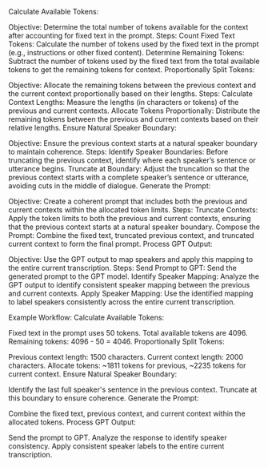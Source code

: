 Calculate Available Tokens:

Objective: Determine the total number of tokens available for the context after accounting for fixed text in the prompt.
Steps:
Count Fixed Text Tokens: Calculate the number of tokens used by the fixed text in the prompt (e.g., instructions or other fixed content).
Determine Remaining Tokens: Subtract the number of tokens used by the fixed text from the total available tokens to get the remaining tokens for context.
Proportionally Split Tokens:

Objective: Allocate the remaining tokens between the previous context and the current context proportionally based on their lengths.
Steps:
Calculate Context Lengths: Measure the lengths (in characters or tokens) of the previous and current contexts.
Allocate Tokens Proportionally: Distribute the remaining tokens between the previous and current contexts based on their relative lengths.
Ensure Natural Speaker Boundary:

Objective: Ensure the previous context starts at a natural speaker boundary to maintain coherence.
Steps:
Identify Speaker Boundaries: Before truncating the previous context, identify where each speaker’s sentence or utterance begins.
Truncate at Boundary: Adjust the truncation so that the previous context starts with a complete speaker’s sentence or utterance, avoiding cuts in the middle of dialogue.
Generate the Prompt:

Objective: Create a coherent prompt that includes both the previous and current contexts within the allocated token limits.
Steps:
Truncate Contexts: Apply the token limits to both the previous and current contexts, ensuring that the previous context starts at a natural speaker boundary.
Compose the Prompt: Combine the fixed text, truncated previous context, and truncated current context to form the final prompt.
Process GPT Output:

Objective: Use the GPT output to map speakers and apply this mapping to the entire current transcription.
Steps:
Send Prompt to GPT: Send the generated prompt to the GPT model.
Identify Speaker Mapping: Analyze the GPT output to identify consistent speaker mapping between the previous and current contexts.
Apply Speaker Mapping: Use the identified mapping to label speakers consistently across the entire current transcription.

Example Workflow:
Calculate Available Tokens:

Fixed text in the prompt uses 50 tokens.
Total available tokens are 4096.
Remaining tokens: 4096 - 50 = 4046.
Proportionally Split Tokens:

Previous context length: 1500 characters.
Current context length: 2000 characters.
Allocate tokens: ~1811 tokens for previous, ~2235 tokens for current context.
Ensure Natural Speaker Boundary:

Identify the last full speaker's sentence in the previous context.
Truncate at this boundary to ensure coherence.
Generate the Prompt:

Combine the fixed text, previous context, and current context within the allocated tokens.
Process GPT Output:

Send the prompt to GPT.
Analyze the response to identify speaker consistency.
Apply consistent speaker labels to the entire current transcription.